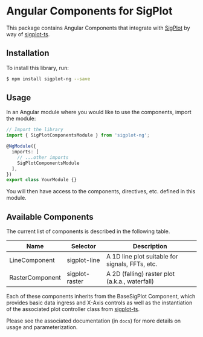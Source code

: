 # Angular Components for SigPlot

This package contains Angular Components that integrate with [SigPlot][sigplot] by way of [sigplot-ts][sigplot-ts].  

## Installation

To install this library, run:

```bash
$ npm install sigplot-ng --save
```

## Usage

In an Angular module where you would like to use the components, import the module:

```typescript
// Import the library
import { SigPlotComponentsModule } from 'sigplot-ng';

@NgModule({
  imports: [
    // ...other imports
    SigPlotComponentsModule
  ],
})
export class YourModule {}
```

You will then have access to the components, directives, etc. defined in this module.

## Available Components

The current list of components is described in the following table.

| Name | Selector | Description |
| ---- | -------- | ----------- |
| LineComponent | sigplot-line | A 1D line plot suitable for signals, FFTs, etc. |
| RasterComponent | sigplot-raster | A 2D (falling) raster plot (a.k.a., waterfall) |

Each of these components inherits from the BaseSigPlot Component, which provides basic data ingress and X-Axis controls as well as the instantiation of the associated plot controller class from [sigplot-ts][sigplot-ts].

Please see the associated documentation (in `docs`) for more details on usage and parameterization.


[sigplot]: https://github.com/LGSInnovations/sigplot
[sigplot-ts]: https://github.com/GeonTech/sigplot-ts

